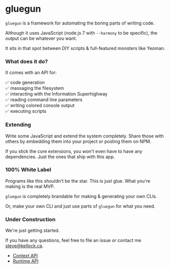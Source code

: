 # gluegun

`gluegun` is a framework for automating the boring parts of writing code.

Although it uses JavaScript (node.js 7 with `--harmony` to be specific), the
output can be whatever you want.

It sits in that spot between DIY scripts & full-featured monsters like Yeoman.

### What does it do?

It comes with an API for:

✅ code generation<br />
✅ massaging the filesystem<br />
✅ interacting with the Information Superhighway<br />
✅ reading command line parameters<br />
✅ writing colored console output<br />
✅ executing scripts<br />


### Extending

Write some JavaScript and extend the system completely.  Share those with others
by embedding them into your project or posting them on NPM.

If you stick the core extensions, you won't even have to have any dependencies. Just
the ones that ship with this app.



### 100% White Label

Programs like this shouldn't be the star.  This is just glue.  What you're making
is the real MVP.

`gluegun` is completely brandable for making & generating your own CLIs.

Or, make your own CLI and just use parts of `gluegun` for what you need.


### Under Construction

We're just getting started.

If you have any questions, feel free to file an issue or contact me steve@kellock.ca.


* [Context API](./docs/context-api.md)
* [Runtime API](./docs/runtime-api.md)

